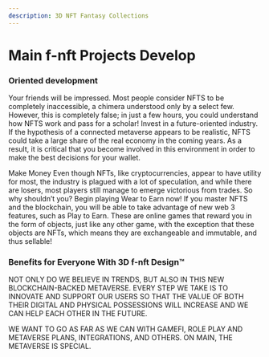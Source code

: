 ```yaml
---
description: 3D NFT Fantasy Collections
---
```


# Main f-nft Projects Develop

### Oriented development

Your friends will be impressed. Most people consider NFTS to be completely inaccessible, a chimera understood only by a select few. However, this is completely false; in just a few hours, you could understand how NFTS work and pass for a scholar! Invest in a future-oriented industry. If the hypothesis of a connected metaverse appears to be realistic, NFTS could take a large share of the real economy in the coming years. As a result, it is critical that you become involved in this environment in order to make the best decisions for your wallet.&#x20;

Make Money Even though NFTs, like cryptocurrencies, appear to have utility for most, the industry is plagued with a lot of speculation, and while there are losers, most players still manage to emerge victorious from trades. So why shouldn’t you? Begin playing Wear to Earn now! If you master NFTS and the blockchain, you will be able to take advantage of new web 3 features, such as Play to Earn. These are online games that reward you in the form of objects, just like any other game, with the exception that these objects are NFTs, which means they are exchangeable and immutable, and thus sellable!

### Benefits for Everyone With 3D f-nft Design™

NOT ONLY DO WE BELIEVE IN TRENDS, BUT ALSO IN THIS NEW BLOCKCHAIN-BACKED METAVERSE. EVERY STEP WE TAKE IS TO INNOVATE AND SUPPORT OUR USERS SO THAT THE VALUE OF BOTH THEIR DIGITAL AND PHYSICAL POSSESSIONS WILL INCREASE AND WE CAN HELP EACH OTHER IN THE FUTURE.&#x20;

WE WANT TO GO AS FAR AS WE CAN WITH GAMEFI, ROLE PLAY AND METAVERSE PLANS, INTEGRATIONS, AND OTHERS. ON MAIN, THE METAVERSE IS SPECIAL.
